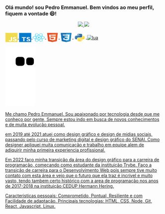 ### Olá mundo! sou Pedro Emmanuel. Bem vindos ao meu perfil, fiquem a vontade 😄!
<div align="center">
  <a href="https://github.com/PedroEmmanuelBuerger">
  <img height="165em" src="https://github-readme-stats.vercel.app/api?username=PedroEmmanuelBuerger&show_icons=true&theme=dracula&include_all_commits=true&count_private=true"/>
  <img height="165em" src="https://github-readme-stats.vercel.app/api/top-langs/?username=PedroEmmanuelBuerger&layout=compact&langs_count=7&theme=dracula"/>
</div>
<div style="display: inline_block"><br>
  <img align="center" alt="Javascript" height="30" width="40" src="https://raw.githubusercontent.com/devicons/devicon/master/icons/javascript/javascript-plain.svg">
  <img align="center" alt="Typescript" height="30" width="40" src="https://raw.githubusercontent.com/devicons/devicon/master/icons/typescript/typescript-plain.svg">
  <img align="center" alt="REACT" height="30" width="40" src="https://raw.githubusercontent.com/devicons/devicon/master/icons/react/react-original.svg">
  <img align="center" alt="HTML" height="30" width="40" src="https://raw.githubusercontent.com/devicons/devicon/master/icons/html5/html5-original.svg">
  <img align="center" alt="CSS" height="30" width="40" src="https://raw.githubusercontent.com/devicons/devicon/master/icons/css3/css3-original.svg">
  <img align="center" alt="PYTHON" height="30" width="40" src="https://raw.githubusercontent.com/devicons/devicon/master/icons/python/python-original.svg">
  <img align="center" alt="lua" height="30" width="40" src="https://cdn.jsdelivr.net/gh/devicons/devicon/icons/lua/lua-original.svg">
</div>
 
  ![Snake animation](https://github.com/PedroEmmanuelBuerger/PedroEmmanuelBuerger/blob/output/github-contribution-grid-snake.svg)

Me chamo Pedro Emmanuel. Sou apaixonado por tecnologia desde que me conheço por gente, Sempre estou indo em busca de novos conhecimentos e de muita evolução pessoal.

em 2019 até 2021 atuei como design gráfico e design de midias sociais, passando pelo curso de marketing digital e design gráfico do SENAI. Como designer apliquei muita comunicação e trabalho em equipe alem de adiquirir minha primeira experiencia profissional.

Em 2022 faço minha transição da área do design gráfico para a carreira de programação, começando como estudante da instituição Trybe.
Faço a transição de carreira para o Desenvolvimento Web pois sempre tive muito contato com esta área e vejo que o futuro que ela traz é incrivel e muito vasto, tendo tambem certo histórico com a area de programação nos anos de 2017-2018 na instituição CEDUP Hermann Hering.

Caracteristicas pessoais: Comprometido, Pontual, Resiliente e com Facilidade de adaptação.
Principais tecnologias: HTML, CSS, Node, Git, React, Javascript, Linux.
  </div>
 
 
